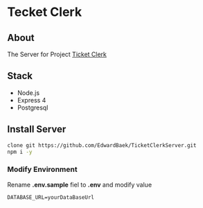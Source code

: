 # Tecket Clerk

## About
The Server for Project [Ticket Clerk]()



## Stack
- Node.js
- Express 4
- Postgresql



## Install Server
```bash
clone git https://github.com/EdwardBaek/TicketClerkServer.git
npm i -y
```



### Modify Environment
Rename **.env.sample** fiel to **.env** and modify value
```
DATABASE_URL=yourDataBaseUrl
```
